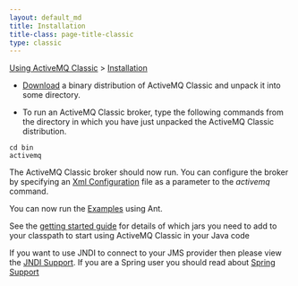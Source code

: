 ```yaml
---
layout: default_md
title: Installation 
title-class: page-title-classic
type: classic
---
```


[Using ActiveMQ Classic](using-activemq-classic) > [Installation](installation)


*   [Download](download) a binary distribution of ActiveMQ Classic and unpack it into some directory.

*   To run an ActiveMQ Classic broker, type the following commands from the directory in which you have just unpacked the ActiveMQ Classic distribution.
```
cd bin
activemq
```
The ActiveMQ Classic broker should now run. You can configure the broker by specifying an [Xml Configuration](xml-configuration) file as a parameter to the _activemq_ command.

You can now run the [Examples](examples) using Ant.

See the [getting started guide](initial-configuration) for details of which jars you need to add to your classpath to start using ActiveMQ Classic in your Java code

If you want to use JNDI to connect to your JMS provider then please view the [JNDI Support](jndi-support). If you are a Spring user you should read about [Spring Support](spring-support)

